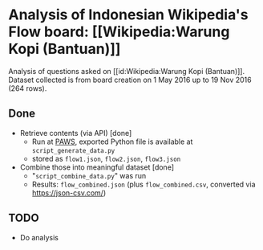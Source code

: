 # Analysis of Indonesian Wikipedia's Flow board: [[Wikipedia:Warung Kopi (Bantuan)]]

Analysis of questions asked on [[id:Wikipedia:Warung Kopi (Bantuan)]]. Dataset collected is from board creation on 1 May 2016 up to 19 Nov 2016 (264 rows).

## Done
- Retrieve contents (via API) [done]
  - Run at [PAWS](http://paws.wmflabs.org/), exported Python file is available at `script_generate_data.py`
  - stored as `flow1.json`, `flow2.json`, `flow3.json`
- Combine those into meaningful dataset [done]
  - "`script_combine_data.py`" was run
  - Results: `flow_combined.json` (plus `flow_combined.csv`, converted via https://json-csv.com/)

## TODO
- Do analysis